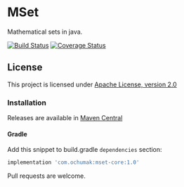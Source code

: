 # MSet

Mathematical sets in java.

[![Build Status](https://travis-ci.org/OleksiiChumak/mset.svg?branch=master)](https://travis-ci.org/OleksiiChumak/mset)
[![Coverage Status](https://sonarcloud.io/api/project_badges/measure?project=OleksiiChumak_mset&metric=coverage)](https://sonarcloud.io/dashboard?id=OleksiiChumak_mset)

## License

This project is licensed under [Apache License, version 2.0](https://www.apache.org/licenses/LICENSE-2.0)

### Installation

Releases are available in [Maven Central](https://repo1.maven.org/maven2/one/util/streamex/)

#### Gradle

Add this snippet to build.gradle `dependencies` section:

```groovy
implementation 'com.ochumak:mset-core:1.0'
```

Pull requests are welcome.